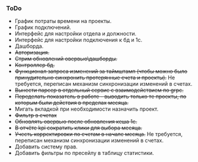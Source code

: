 ### ToDo
* График потраты времени на проекты.
* График подключений.
* Интерфейс для настройки отдела и должности.
* Интерфейс для настройки подключения к бд и 1с.
* Дашборда.
* ~~Авторизация.~~
* ~~Стрим обновлений овервью\дашборды.~~
* ~~Контроллер бд.~~
* ~~Функционал запроса изменений за таймштамп (чтобы можно было принудительно синхронить протерянные счета и проекты).~~ Не требуется, переписан механизм синхронизации изменений в счетах.
* ~~Вынести парсер в отдельный сервис с взаимодействием по grpc.~~
* ~~Переделать показатель в работе - выводить только те проекты, по которым были действия в пределах месяца.~~
* Мигать вкладкой при необходимости назначить проект.
* ~~Фильтр в счетах~~
* ~~Обновлять овервью после обновления кеша 1с.~~
* ~~В отчёте kpi сократить клики для выбора месяца.~~ 
* ~~Учесть корректировки по счетам в начале месяца.~~ Не требуется, переписан механизм синхронизации изменений в счетах.
* Добавить систему прав.
* Добавить фильтры по пресейлу в таблицу статистики.